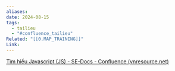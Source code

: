 ```yaml
---
aliases: 
date: 2024-08-15
tags:
  - tailieu
  - "#confluence_tailieu"
Related: "[[0.MAP_TRAINING]]"
Link:
---
```

[Tìm hiểu Javascript (JS) - SE-Docs - Confluence (vnresource.net)](https://confluence.vnresource.net:18001/pages/viewpage.action?pageId=30965936)